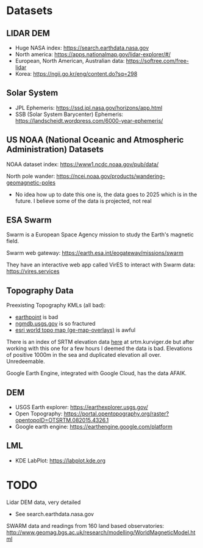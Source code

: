 # Datasets

## LIDAR DEM

- Huge NASA index: https://search.earthdata.nasa.gov
- North america: https://apps.nationalmap.gov/lidar-explorer/#/
- European, North American, Australian data: https://softree.com/free-lidar
- Korea: https://ngii.go.kr/eng/content.do?sq=298

## Solar System

- JPL Ephemeris: https://ssd.jpl.nasa.gov/horizons/app.html
- SSB (Solar System Barycenter) Ephemeris: https://landscheidt.wordpress.com/6000-year-ephemeris/

## US NOAA (National Oceanic and Atmospheric Administration) Datasets

NOAA dataset index: https://www1.ncdc.noaa.gov/pub/data/

North pole wander: https://ncei.noaa.gov/products/wandering-geomagnetic-poles
- No idea how up to date this one is, the data goes to 2025 which is in the future. I believe some of the data is projected, not real

## ESA Swarm

Swarm is a European Space Agency mission to study the Earth's magnetic field.

Swarm web gateway: https://earth.esa.int/eogateway/missions/swarm

They have an interactive web app called VirES to interact with Swarm data: https://vires.services

## Topography Data

Preexisting Topography KMLs (all bad):
- [earthpoint](https://www.earthpoint.us/topomap.aspx ) is bad
- [ngmdb.usgs.gov](https://ngmdb.usgs.gov/topoview) is so fractured
- [esri world topo map (ge-map-overlays)](https://ge-map-overlays.appspot.com/esri/world-topo-map) is awful

There is an index of SRTM elevation data [here](https://srtm.kurviger.de) at srtm.kurviger.de but after working with this one for a few hours I deemed the data is bad. Elevations of positive 1000m in the sea and duplicated elevation all over. Unredeemable.

Google Earth Engine, integrated with Google Cloud, has the data AFAIK.

## DEM

- USGS Earth explorer: https://earthexplorer.usgs.gov/
- Open Topography: https://portal.opentopography.org/raster?opentopoID=OTSRTM.082015.4326.1
- Google earth engine: https://earthengine.google.com/platform

## LML
- KDE LabPlot: https://labplot.kde.org

# TODO

Lidar DEM data, very detailed
- See search.earthdata.nasa.gov

SWARM data and readings from 160 land based observatories: http://www.geomag.bgs.ac.uk/research/modelling/WorldMagneticModel.html
